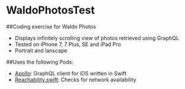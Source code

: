 # WaldoPhotosTest

##Coding exercise for Waldo Photos
- Displays infinitely scrolling view of photos retrieved using GraphQL
- Tested on iPhone 7, 7 Plus, SE and iPad Pro
- Portrait and lanscape

##Uses the following Pods:
- [Apollo](https://github.com/apollostack/apollo-ios): GraphQL client for iOS written in Swift
- [Reachability.swift](https://github.com/ashleymills/Reachability.swift): Checks for network availability
  
